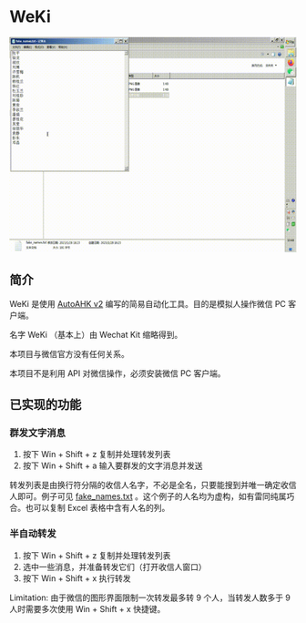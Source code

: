 # WeKi
![demo](demo/multi-forward_embed.gif)

## 简介
WeKi 是使用 [AutoAHK v2](https://www.autohotkey.com/) 编写的简易自动化工具。目的是模拟人操作微信 PC 客户端。

名字 WeKi （基本上）由 Wechat Kit 缩略得到。

本项目与微信官方没有任何关系。

本项目不是利用 API 对微信操作，必须安装微信 PC 客户端。

## 已实现的功能
### 群发文字消息
1. 按下 Win + Shift + z 复制并处理转发列表
2. 按下 Win + Shift + a 输入要群发的文字消息并发送

转发列表是由换行符分隔的收信人名字，不必是全名，只要能搜到并唯一确定收信人即可。例子可见 [fake_names.txt](wechat_multi-forward_assets/fake_names.txt) 。这个例子的人名均为虚构，如有雷同纯属巧合。也可以复制 Excel 表格中含有人名的列。

### 半自动转发
1. 按下 Win + Shift + z 复制并处理转发列表
2. 选中一些消息，并准备转发它们（打开收信人窗口）
3. 按下 Win + Shift + x 执行转发

Limitation: 由于微信的图形界面限制一次转发最多转 9 个人，当转发人数多于 9 人时需要多次使用 Win + Shift + x 快捷键。
